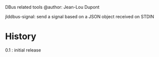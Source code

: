 
DBus related tools
@author: Jean-Lou Dupont


jlddbus-signal: send a signal based on a JSON object received on STDIN


History
=======

0.1 : initial release

